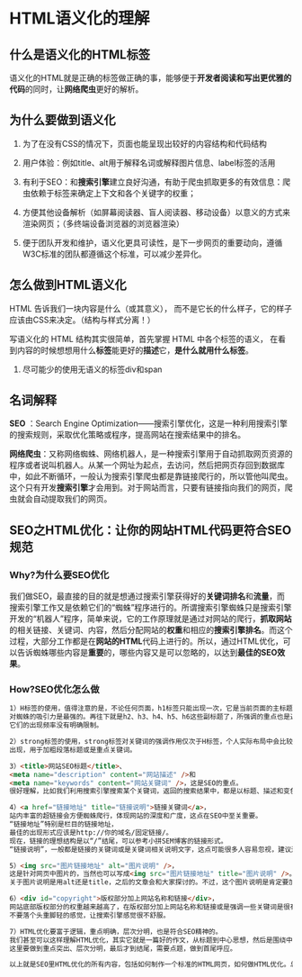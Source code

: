 
# HTML语义化的理解

## 什么是语义化的HTML标签

语义化的HTML就是正确的标签做正确的事，能够便于**开发者阅读和写出更优雅的代码**的同时，让**网络爬虫**更好的解析。

## 为什么要做到语义化

1. 为了在没有CSS的情况下，页面也能呈现出较好的内容结构和代码结构

2. 用户体验：例如title、alt用于解释名词或解释图片信息、label标签的活用

3. 有利于SEO：和**搜索引擎**建立良好沟通，有助于爬虫抓取更多的有效信息：爬虫依赖于标签来确定上下文和各个关键字的权重；

4. 方便其他设备解析（如屏幕阅读器、盲人阅读器、移动设备）以意义的方式来渲染网页；（多终端设备浏览器的浏览器渲染）

5. 便于团队开发和维护，语义化更具可读性，是下一步网页的重要动向，遵循W3C标准的团队都遵循这个标准，可以减少差异化。

## 怎么做到HTML语义化

HTML 告诉我们一块内容是什么（或其意义），
而不是它长的什么样子，它的样子应该由CSS来决定。（结构与样式分离！）

写语义化的 HTML 结构其实很简单，首先掌握 HTML 中各个标签的语义，
在看到内容的时候想想用什么**标签**能更好的**描述**它，**是什么就用什么标签**。

1. 尽可能少的使用无语义的标签div和span

## 名词解释

**SEO** ：Search Engine Optimization——搜索引擎优化，这是一种利用搜索引擎的搜索规则，采取优化策略或程序，提高网站在搜索结果中的排名。

**网络爬虫**：又称网络蜘蛛、网络机器人，是一种搜索引擎用于自动抓取网页资源的程序或者说叫机器人。从某一个网址为起点，去访问，然后把网页存回到数据库中，如此不断循环，一般认为搜索引擎爬虫都是靠链接爬行的，所以管他叫爬虫。这个只有开发**搜索引擎**才会用到。对于网站而言，只要有链接指向我们的网页，爬虫就会自动提取我们的网页。

## SEO之HTML优化：让你的网站HTML代码更符合SEO规范

### Why?为什么要SEO优化

我们做SEO，最直接的目的就是想通过搜索引擎获得好的**关键词排名**和**流量**，而搜索引擎工作又是依赖它们的“蜘蛛”程序进行的。所谓搜索引擎蜘蛛只是搜索引擎开发的“机器人”程序，简单来说，它的工作原理就是通过对网站的爬行，**抓取网站**的相关链接、关键词、内容，然后分配网站的**权重**和相应的**搜索引擎排名**。而这个过程，大部分工作都是在**网站的HTML**代码上进行的。所以，通过HTML优化，可以告诉蜘蛛哪些内容是**重要**的，哪些内容又是可以忽略的，以达到**最佳的SEO效果**。

### How?SEO优化怎么做

```html
1）H标签的使用，值得注意的是，不论任何页面，h1标签只能出现一次，它是当前页面的主标题，权重最高，
对蜘蛛的吸引力是最强的。再往下就是h2、h3、h4、h5、h6这些副标题了，所强调的重点也是递减的，当然，
它们的出现频率没有明确限制。

2）strong标签的使用，strong标签对关键词的强调作用仅次于H标签，个人实际布局中会比较在文章内容里
出现，用于加粗段落标题或是重点关键词。

3）<title>网站SEO标题</title>、
<meta name="description" content="网站描述" />和
<meta name="keywords" content="网站关键词" />，这是SEO的重点。
很好理解，比如我们利用搜索引擎搜索某个关键词，返回的搜索结果中，都是以标题、描述和变色关键词形式出现的。关于网站关键词，许多SEOer还是有争议，认为已经越来越不被搜索引擎重视了。不过，个人觉得，不要偷懒，加上总是没有坏处。需要注意一点，不论是网站标题还是描述、关键词，都不要堆砌，搞实在点的，否则网站容易被搜索引擎惩罚甚至网站被K，那只能自己去哭吧。

4）<a href="链接地址" title="链接说明">链接关键词</a>，
站内丰富的超链接会方便蜘蛛爬行，体现网站的深度和广度，这点在SEO中至关重要。
“链接地址”特别是栏目的链接地址，
最佳的出现形式应该是http://你的域名/固定链接/。
现在，链接的理想结构是以“/”结尾，可以参考小拼SEM博客的链接形式。
“链接说明”，一般都是链接的关键词或是关键词相关说明文字，这点可能很多人容易忽视，建议还是写好链接说明，尤其是做外部链接的时候，这么做效果还是很不错的，对网站关键词的搜索引擎排名很有帮助。

5）<img src="图片链接地址" alt="图片说明" />，
这是针对网页中图片的，当然也可以写成<img src="图片链接地址" title="图片说明" />。
关于图片说明是用alt还是title，之后的文章会和大家探讨的。不过，这个图片说明是肯定要加的，方便搜索引擎知道这张图片描述的内容，也有利于在图片搜索结果中获得一个好的排名。

6）<div id="copyright">版权部分加上网站名称和链接</div>，
网站底部版权部分的权重越来越高了，在版权部分加上网站名称和链接或是强调一些关键词是很有必要的，
不要落个头重脚轻的感觉，让搜索引擎感觉很不舒服。

7）HTML优化要富于逻辑，重点明确，层次分明，也是符合SEO精神的。
我们甚至可以这样理解HTML优化，其实它就是一篇好的作文，从标题到中心思想，然后是围绕中心展开详细阐述，
这里要做到重点突出、层次分明，最后才到结尾，需要点题，做到首尾呼应。

以上就是SEO里HTML优化的所有内容，包括如何制作一个标准的HTML网页，如何做HTML优化。总的来说，就是以SEO的思路去指导你的HTML制作，当然，你的HTML代码应该是符合W3C标准的。如果你已经做到了这些，好的搜索引擎排名并不是什么难事。
```
